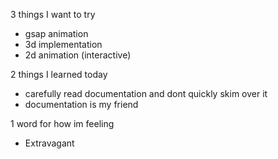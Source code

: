 3 things I want to try
- gsap animation
- 3d implementation
-  2d animation (interactive)

2 things I learned today
- carefully read documentation and dont quickly skim over it
- documentation is my friend

1 word for how im feeling
- Extravagant

